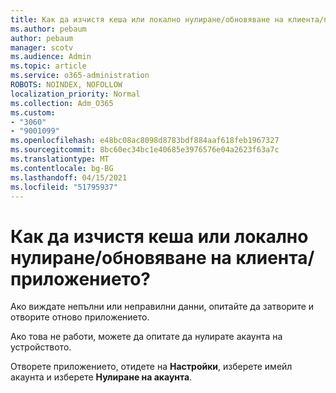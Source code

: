 ```yaml
---
title: Как да изчистя кеша или локално нулиране/обновяване на клиента/приложението?
ms.author: pebaum
author: pebaum
manager: scotv
ms.audience: Admin
ms.topic: article
ms.service: o365-administration
ROBOTS: NOINDEX, NOFOLLOW
localization_priority: Normal
ms.collection: Adm_O365
ms.custom:
- "3060"
- "9001099"
ms.openlocfilehash: e48bc08ac8098d8783bdf884aaf618feb1967327
ms.sourcegitcommit: 8bc60ec34bc1e40685e3976576e04a2623f63a7c
ms.translationtype: MT
ms.contentlocale: bg-BG
ms.lasthandoff: 04/15/2021
ms.locfileid: "51795937"
---
```

# <a name="how-do-i-clear-the-cache-or-locally-resetrefresh-the-clientapp"></a>Как да изчистя кеша или локално нулиране/обновяване на клиента/приложението?

Ако виждате непълни или неправилни данни, опитайте да затворите и отворите отново приложението.  

Ако това не работи, можете да опитате да нулирате акаунта на устройството.
 
Отворете приложението, отидете на **Настройки**, изберете имейл акаунта и изберете **Нулиране на акаунта**.